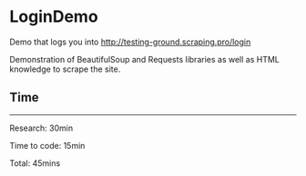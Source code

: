 # LoginDemo
Demo that logs you into http://testing-ground.scraping.pro/login

Demonstration of BeautifulSoup and Requests libraries as well as HTML knowledge to scrape the site.

## Time
-------------------  
Research:     30min

Time to code: 15min

Total:        45mins

